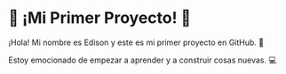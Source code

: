 # 👋 ¡Mi Primer Proyecto! 🚀

¡Hola! Mi nombre es Edison y este es mi primer proyecto en GitHub. 🎉

Estoy emocionado de empezar a aprender y a construir cosas nuevas. 💻
